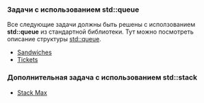 ### Задачи с использованием std::queue
Все следующие задачи должны быть решены с исползованием **std::queue** из стандартной библиотеки.
Тут можно посмотреть описание структуры [std::queue](https://en.cppreference.com/w/cpp/container/queue).

* [Sandwiches](https://leetcode.com/problems/number-of-students-unable-to-eat-lunch/)
* [Tickets](https://leetcode.com/problems/time-needed-to-buy-tickets/)

### Дополнительная задача с использованием std::stack

* [Stack Max](https://www.hackerrank.com/challenges/maximum-element/problem)

